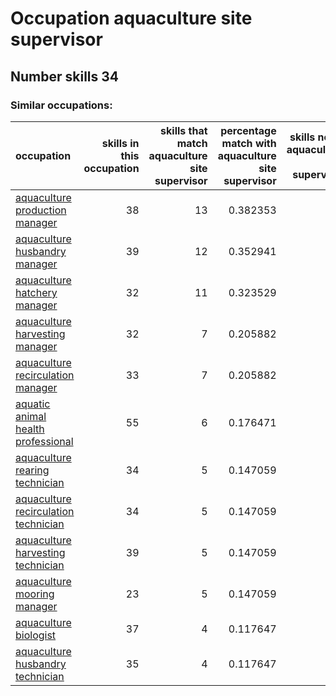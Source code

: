 # Occupation aquaculture site supervisor
## Number skills 34
### Similar occupations:
| occupation                                                                      |   skills in this occupation |   skills that match aquaculture site supervisor |   percentage match with aquaculture site supervisor |   skills not in aquaculture site supervisor |
|:--------------------------------------------------------------------------------|----------------------------:|------------------------------------------------:|----------------------------------------------------:|--------------------------------------------:|
| [aquaculture production manager](aquaculture_production_manager.md)             |                          38 |                                              13 |                                            0.382353 |                                          25 |
| [aquaculture husbandry manager](aquaculture_husbandry_manager.md)               |                          39 |                                              12 |                                            0.352941 |                                          27 |
| [aquaculture hatchery manager](aquaculture_hatchery_manager.md)                 |                          32 |                                              11 |                                            0.323529 |                                          21 |
| [aquaculture harvesting manager](aquaculture_harvesting_manager.md)             |                          32 |                                               7 |                                            0.205882 |                                          25 |
| [aquaculture recirculation manager](aquaculture_recirculation_manager.md)       |                          33 |                                               7 |                                            0.205882 |                                          26 |
| [aquatic animal health professional](aquatic_animal_health_professional.md)     |                          55 |                                               6 |                                            0.176471 |                                          49 |
| [aquaculture rearing technician](aquaculture_rearing_technician.md)             |                          34 |                                               5 |                                            0.147059 |                                          29 |
| [aquaculture recirculation technician](aquaculture_recirculation_technician.md) |                          34 |                                               5 |                                            0.147059 |                                          29 |
| [aquaculture harvesting technician](aquaculture_harvesting_technician.md)       |                          39 |                                               5 |                                            0.147059 |                                          34 |
| [aquaculture mooring manager](aquaculture_mooring_manager.md)                   |                          23 |                                               5 |                                            0.147059 |                                          18 |
| [aquaculture biologist](aquaculture_biologist.md)                               |                          37 |                                               4 |                                            0.117647 |                                          33 |
| [aquaculture husbandry technician](aquaculture_husbandry_technician.md)         |                          35 |                                               4 |                                            0.117647 |                                          31 |
